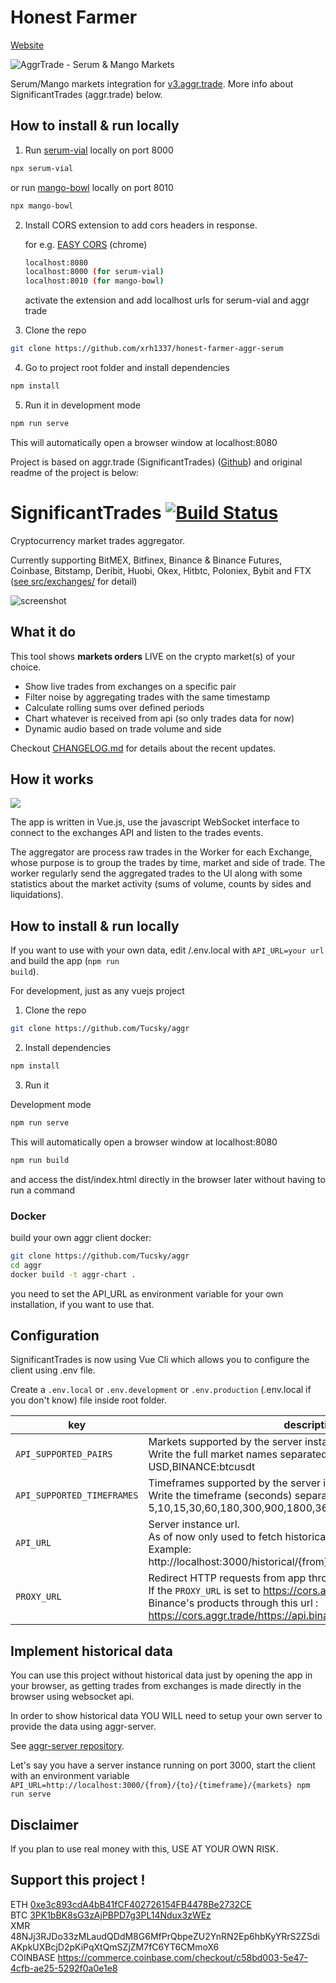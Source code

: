 # Honest Farmer
[Website](https://www.honest.space) 

![AggrTrade - Serum & Mango Markets](https://github.com/xrh1337/honest-farmer-aggr-serum/blob/main/demo.gif?raw=true)

Serum/Mango markets integration for [v3.aggr.trade](https://v3.aggr.trade). More info about SignificantTrades (aggr.trade) below.

## How to install & run locally

1. Run [serum-vial](https://github.com/tardis-dev/serum-vial) locally on port 8000
```bash
npx serum-vial
```

or run [mango-bowl](https://github.com/tardis-dev/mango-bowl) locally on port 8010
```bash
npx mango-bowl
```
2. Install CORS extension to add cors headers in response.
   
   for e.g. [EASY CORS](https://chrome.google.com/webstore/detail/easy-cors/gcdaaelgdlicnnichhholnoagafangej) (chrome)
    
    ```bash
    localhost:8080
    localhost:8000 (for serum-vial)
    localhost:8010 (for mango-bowl)
    ```
    activate the extension and add localhost urls for serum-vial and aggr trade

3. Clone the repo

```bash
git clone https://github.com/xrh1337/honest-farmer-aggr-serum
```

4. Go to project root folder and install dependencies

```bash
npm install
```

5. Run it in development mode

```bash
npm run serve
```

This will automatically open a browser window at localhost:8080


Project is based on aggr.trade (SignificantTrades) ([Github](https://github.com/Tucsky/aggr)) and original readme of the project is below:

# SignificantTrades [![Build Status](https://travis-ci.org/Tucsky/aggr.svg?branch=master)](https://travis-ci.org/Tucsky/aggr)

  

Cryptocurrency market trades aggregator.<br>

Currently supporting BitMEX, Bitfinex, Binance & Binance Futures, Coinbase, Bitstamp, Deribit, Huobi, Okex, Hitbtc, Poloniex, Bybit and FTX ([see src/exchanges/](src/exchanges) for detail)

  

![screenshot](https://i.imgur.com/nHJxsdL.gif)

  

## What it do
This tool shows **markets orders** LIVE on the crypto market(s) of your choice.

- Show live trades from exchanges on a specific pair
- Filter noise by aggregating trades with the same timestamp
- Calculate rolling sums over defined periods
- Chart whatever is received from api (so only trades data for now)
- Dynamic audio based on trade volume and side 

Checkout [CHANGELOG.md](CHANGELOG.md) for details about the recent updates.

## How it works

![](https://i.imgur.com/chxtEwb.png)

The app is written in Vue.js, use the javascript WebSocket interface to connect to the exchanges API and listen to the trades events.

The aggregator are process raw trades in the Worker for each Exchange, whose purpose is to group the trades by time, market and side of trade. The worker regularly send the aggregated trades to the UI along with some statistics about the market activity (sums of volume, counts by sides and liquidations).

## How to install & run locally

If you want to use with your own data, edit /.env.local with <code>API_URL=your url</code> and build the app (<code>npm run build</code>).

For development, just as any vuejs project

1. Clone the repo

```bash
git clone https://github.com/Tucsky/aggr
```

2. Install dependencies

```bash
npm install
```

3. Run it

  

Development mode
```bash
npm run serve
```

This will automatically open a browser window at localhost:8080


```bash
npm run build
```

and access the dist/index.html directly in the browser later without having to run a command

### Docker

build your own aggr client docker:

```bash
git clone https://github.com/Tucsky/aggr
cd aggr
docker build -t aggr-chart .
```
you need to set the API_URL as environment variable for your own installation, if you want to use that.

## Configuration
SignificantTrades is now using Vue Cli which allows you to configure the client using .env file.

Create a <code>.env.local</code> or <code>.env.development</code> or <code>.env.production</code> (.env.local if you don't know) file inside root folder.

  
|key| description |default value|
|--|--|--|
|<code>API_SUPPORTED_PAIRS</code>|Markets supported by the server instance provided in <code>API_URL</code><br>Write the full market names separated by a comma COINBASE:BTC-USD,BINANCE:btcusdt|null|
|<code>API_SUPPORTED_TIMEFRAMES</code>|Timeframes supported by the server instance provided in <code>API_URL</code><br>Write the timeframe (seconds) separated by a comma 5,10,15,30,60,180,300,900,1800,3600,7200,14400,21600,86400|null|
|<code>API_URL</code>|Server instance url.<br>As of now only used to fetch historical data for the chart component.<br>Example: http://localhost:3000/historical/{from}/{to}/{timeframe}/{markets} |null|
|<code>PROXY_URL</code>|Redirect HTTP requests from app through a proxy<br>If the <code>PROXY_URL</code> is set to https://cors.aggr.trade/, the app will retrieve Binance's products through this url : https://cors.aggr.trade/https://api.binance.com/api/v3/exchangeInfo |http://localhost:8080/|

## Implement historical data
You can use this project without historical data just by opening the app in your browser, as getting trades from exchanges is made directly in the browser using websocket api.

In order to show historical data YOU WILL need to setup your own server to provide the data using aggr-server.

See [aggr-server repository](https://github.com/Tucsky/aggr-server).

Let's say you have a server instance running on port 3000, start the client with an environment variable `API_URL=http://localhost:3000/{from}/{to}/{timeframe}/{markets} npm run serve`

## Disclaimer
If you plan to use real money with this, USE AT YOUR OWN RISK.

## Support this project !
ETH [0xe3c893cdA4bB41fCF402726154FB4478Be2732CE](https://etherscan.io/address/0xe3c893cdA4bB41fCF402726154FB4478Be2732CE)<br>
BTC [3PK1bBK8sG3zAjPBPD7g3PL14Ndux3zWEz](bitcoin:3PK1bBK8sG3zAjPBPD7g3PL14Ndux3zWEz)<br>
XMR 48NJj3RJDo33zMLaudQDdM8G6MfPrQbpeZU2YnRN2Ep6hbKyYRrS2ZSdiAKpkUXBcjD2pKiPqXtQmSZjZM7fC6YT6CMmoX6<br>
COINBASE
https://commerce.coinbase.com/checkout/c58bd003-5e47-4cfb-ae25-5292f0a0e1e8
